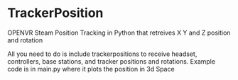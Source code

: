 # TrackerPosition
OPENVR Steam Position Tracking in Python that retreives X Y and Z position and rotation

All you need to do is include trackerpositions to receive headset, controllers, base stations, and tracker positions and rotations. Example code is in main.py where it plots the position in 3d Space
